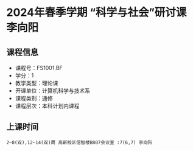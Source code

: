 # 2024年春季学期 “科学与社会”研讨课 李向阳






## 课程信息

- 课程号：FS1001.BF
- 学分：1
- 教学类型：理论课
- 开课单位：计算机科学与技术系
- 课程类别：通修
- 课程层次：本科计划内课程

## 上课时间

```
2~8(双),12~14(双)周 高新校区信智楼B807会议室 :7(6,7) 李向阳
```

